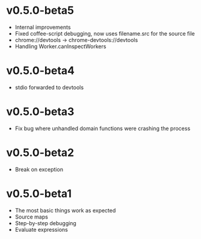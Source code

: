 
# v0.5.0-beta5
* Internal improvements
* Fixed coffee-script debugging, now uses filename.src for the source file
* chrome://devtools -> chrome-devtools://devtools
* Handling Worker.canInspectWorkers

# v0.5.0-beta4
* stdio forwarded to devtools

# v0.5.0-beta3
* Fix bug where unhandled domain functions were crashing the process

# v0.5.0-beta2
* Break on exception

# v0.5.0-beta1
* The most basic things work as expected
* Source maps
* Step-by-step debugging
* Evaluate expressions
